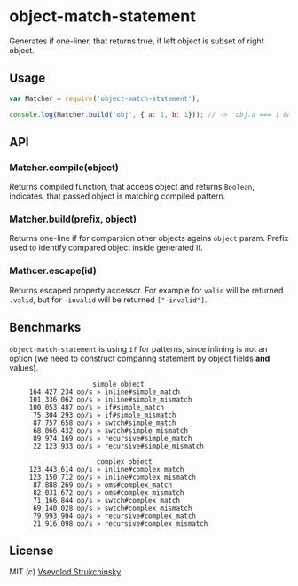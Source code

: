 # object-match-statement

Generates if one-liner, that returns true, if left object is subset of right object.

## Usage

```js
var Matcher = require('object-match-statement');

console.log(Matcher.build('obj', { a: 1, b: 1})); // -> 'obj.a === 1 && obj.b === 1'
```

## API

### Matcher.compile(object)

Returns compiled function, that acceps object and returns `Boolean`, indicates, that passed object is matching compiled pattern.

### Matcher.build(prefix, object)

Returns one-line if for comparsion other objects agains `object` param. Prefix used to identify compared object inside generated if.

### Mathcer.escape(id)

Returns escaped property accessor. For example for `valid` will be returned `.valid`, but for `-invalid` will be returned `["-invalid"]`.

## Benchmarks

`object-match-statement` is using `if` for patterns, since inlining is not an option (we need to construct comparing statement by object fields __and__ values).

```
                     simple object
     164,427,234 op/s » inline#simple_match
     101,336,062 op/s » inline#simple_mismatch
     100,053,487 op/s » if#simple_match
      75,304,293 op/s » if#simple_mismatch
      87,757,658 op/s » swtch#simple_match
      68,066,432 op/s » swtch#simple_mismatch
      89,974,169 op/s » recursive#simple_match
      22,123,933 op/s » recursive#simple_mismatch

                      complex object
     123,443,614 op/s » inline#complex_match
     123,150,712 op/s » inline#complex_mismatch
      87,888,269 op/s » oms#complex_match
      82,031,672 op/s » oms#complex_mismatch
      71,166,844 op/s » swtch#complex_match
      69,140,028 op/s » swtch#complex_mismatch
      79,993,904 op/s » recursive#complex_match
      21,916,098 op/s » recursive#complex_mismatch
```

## License

MIT (c) [Vsevolod Strukchinsky](floatdrop@gmail.com)
